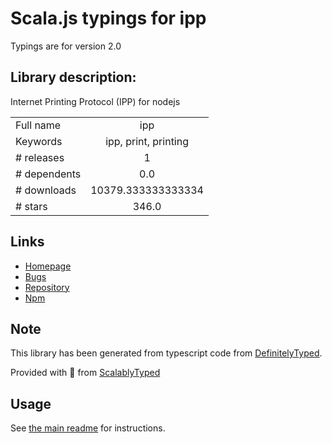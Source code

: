 
# Scala.js typings for ipp

Typings are for version 2.0

## Library description:
Internet Printing Protocol (IPP) for nodejs

|                    |                 |
| ------------------ | :-------------: |
| Full name          | ipp |
| Keywords           | ipp, print, printing |
| # releases         | 1 |
| # dependents       | 0.0 |
| # downloads        | 10379.333333333334 |
| # stars            | 346.0 |

## Links
- [Homepage](http://github.com/williamkapke/ipp)
- [Bugs](https://github.com/williamkapke/ipp/issues)
- [Repository](https://github.com/williamkapke/ipp)
- [Npm](https://www.npmjs.com/package/ipp)
    


## Note
This library has been generated from typescript code from [DefinitelyTyped](https://definitelytyped.org).

Provided with :purple_heart: from [ScalablyTyped](https://github.com/oyvindberg/ScalablyTyped)

## Usage
See [the main readme](../../readme.md) for instructions.


